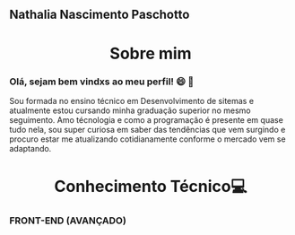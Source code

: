 Nathalia Nascimento Paschotto
--- 
<h1 align="center">Sobre mim</h1>


<h3 color = "red">Olá, sejam bem vindxs ao meu perfil! 😄 🚀  </h3>

<p>Sou formada no ensino técnico em Desenvolvimento de sitemas e atualmente estou cursando minha graduação superior no mesmo seguimento.
Amo técnologia e como a programação é presente em quase tudo nela, sou super curiosa em saber das tendências que vem surgindo e procuro estar me atualizando cotidianamente conforme o mercado vem se adaptando.</p>


<H1 align="center">Conhecimento Técnico💻 </H1>


 ### FRONT-END (AVANÇADO)



<BR>



